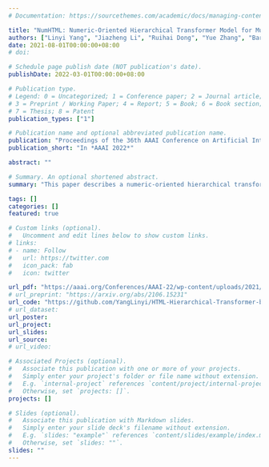 ```yaml
---
# Documentation: https://sourcethemes.com/academic/docs/managing-content/

title: "NumHTML: Numeric-Oriented Hierarchical Transformer Model for Multi-task Financial Forecasting"
authors: ["Linyi Yang", "Jiazheng Li", "Ruihai Dong", "Yue Zhang", "Barry Smyth"]
date: 2021-08-01T00:00:00+08:00
# doi: 

# Schedule page publish date (NOT publication's date).
publishDate: 2022-03-01T00:00:00+08:00

# Publication type.
# Legend: 0 = Uncategorized; 1 = Conference paper; 2 = Journal article;
# 3 = Preprint / Working Paper; 4 = Report; 5 = Book; 6 = Book section;
# 7 = Thesis; 8 = Patent
publication_types: ["1"]

# Publication name and optional abbreviated publication name.
publication: "Proceedings of the 36th AAAI Conference on Artificial Intelligence"
publication_short: "In *AAAI 2022*"

abstract: ""

# Summary. An optional shortened abstract.
summary: "This paper describes a numeric-oriented hierarchical transformer model to predict stock returns, and financial risk using multi-modal aligned earnings calls data by taking advantage of the different categories of numbers and their magnitude."

tags: []
categories: []
featured: true

# Custom links (optional).
#   Uncomment and edit lines below to show custom links.
# links:
# - name: Follow
#   url: https://twitter.com
#   icon_pack: fab
#   icon: twitter

url_pdf: "https://aaai.org/Conferences/AAAI-22/wp-content/uploads/2021/12/AAAI-22_Accepted_Paper_List_Main_Technical_Track.pdf"
# url_preprint: "https://arxiv.org/abs/2106.15231"
url_code: "https://github.com/YangLinyi/HTML-Hierarchical-Transformer-based-Multi-task-Learning-for-Volatility-Prediction"
# url_dataset: 
url_poster:
url_project:
url_slides:
url_source:
# url_video:

# Associated Projects (optional).
#   Associate this publication with one or more of your projects.
#   Simply enter your project's folder or file name without extension.
#   E.g. `internal-project` references `content/project/internal-project/index.md`.
#   Otherwise, set `projects: []`.
projects: []

# Slides (optional).
#   Associate this publication with Markdown slides.
#   Simply enter your slide deck's filename without extension.
#   E.g. `slides: "example"` references `content/slides/example/index.md`.
#   Otherwise, set `slides: ""`.
slides: ""
---
```

